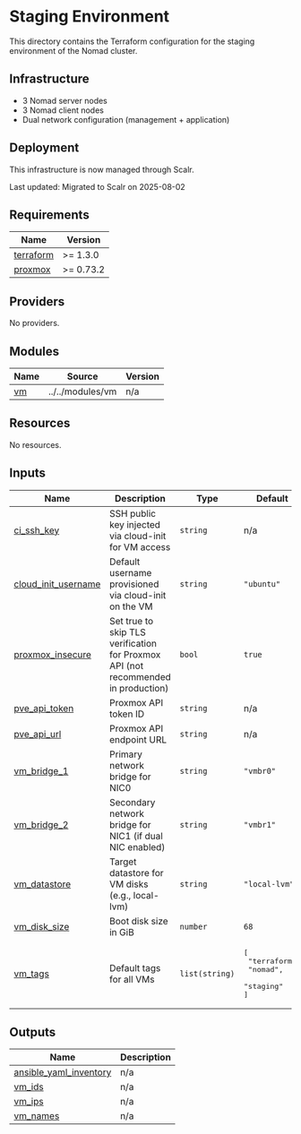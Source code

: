 # Staging Environment

This directory contains the Terraform configuration for the staging environment of the Nomad cluster.

## Infrastructure

- 3 Nomad server nodes
- 3 Nomad client nodes
- Dual network configuration (management + application)

## Deployment

This infrastructure is now managed through Scalr.

Last updated: Migrated to Scalr on 2025-08-02
<!-- BEGIN_TF_DOCS -->

## Requirements

| Name | Version |
|------|---------|
| <a name="requirement_terraform"></a> [terraform](#requirement\_terraform) | >= 1.3.0 |
| <a name="requirement_proxmox"></a> [proxmox](#requirement\_proxmox) | >= 0.73.2 |
## Providers

No providers.
## Modules

| Name | Source | Version |
|------|--------|---------|
| <a name="module_vm"></a> [vm](#module\_vm) | ../../modules/vm | n/a |
## Resources

No resources.
## Inputs

| Name | Description | Type | Default | Required |
|------|-------------|------|---------|:--------:|
| <a name="input_ci_ssh_key"></a> [ci\_ssh\_key](#input\_ci\_ssh\_key) | SSH public key injected via cloud-init for VM access | `string` | n/a | yes |
| <a name="input_cloud_init_username"></a> [cloud\_init\_username](#input\_cloud\_init\_username) | Default username provisioned via cloud-init on the VM | `string` | `"ubuntu"` | no |
| <a name="input_proxmox_insecure"></a> [proxmox\_insecure](#input\_proxmox\_insecure) | Set true to skip TLS verification for Proxmox API (not recommended in production) | `bool` | `true` | no |
| <a name="input_pve_api_token"></a> [pve\_api\_token](#input\_pve\_api\_token) | Proxmox API token ID | `string` | n/a | yes |
| <a name="input_pve_api_url"></a> [pve\_api\_url](#input\_pve\_api\_url) | Proxmox API endpoint URL | `string` | n/a | yes |
| <a name="input_vm_bridge_1"></a> [vm\_bridge\_1](#input\_vm\_bridge\_1) | Primary network bridge for NIC0 | `string` | `"vmbr0"` | no |
| <a name="input_vm_bridge_2"></a> [vm\_bridge\_2](#input\_vm\_bridge\_2) | Secondary network bridge for NIC1 (if dual NIC enabled) | `string` | `"vmbr1"` | no |
| <a name="input_vm_datastore"></a> [vm\_datastore](#input\_vm\_datastore) | Target datastore for VM disks (e.g., local-lvm) | `string` | `"local-lvm"` | no |
| <a name="input_vm_disk_size"></a> [vm\_disk\_size](#input\_vm\_disk\_size) | Boot disk size in GiB | `number` | `68` | no |
| <a name="input_vm_tags"></a> [vm\_tags](#input\_vm\_tags) | Default tags for all VMs | `list(string)` | <pre>[<br/>  "terraform",<br/>  "nomad",<br/>  "staging"<br/>]</pre> | no |
## Outputs

| Name | Description |
|------|-------------|
| <a name="output_ansible_yaml_inventory"></a> [ansible\_yaml\_inventory](#output\_ansible\_yaml\_inventory) | n/a |
| <a name="output_vm_ids"></a> [vm\_ids](#output\_vm\_ids) | n/a |
| <a name="output_vm_ips"></a> [vm\_ips](#output\_vm\_ips) | n/a |
| <a name="output_vm_names"></a> [vm\_names](#output\_vm\_names) | n/a |
<!-- END_TF_DOCS -->
